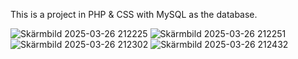This is a project in PHP & CSS with MySQL as the database.

![Skärmbild 2025-03-26 212225](https://github.com/user-attachments/assets/56fbacce-5af0-4fa2-91f2-e0c4b9f2acbf)
![Skärmbild 2025-03-26 212251](https://github.com/user-attachments/assets/00de3039-1a1e-433f-b45b-4094b7400c6b)
![Skärmbild 2025-03-26 212302](https://github.com/user-attachments/assets/c8794e82-4185-4264-bf29-766768577b31)
![Skärmbild 2025-03-26 212432](https://github.com/user-attachments/assets/7ef589e1-5a07-467f-869d-901469da4530)
